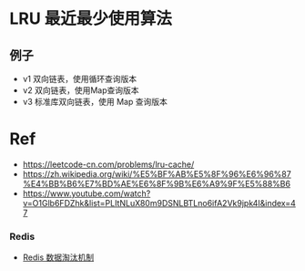 # LRU 最近最少使用算法

## 例子

* v1 双向链表，使用循环查询版本
* v2 双向链表，使用Map查询版本
* v3 标准库双向链表，使用 Map 查询版本

# Ref

* https://leetcode-cn.com/problems/lru-cache/
* https://zh.wikipedia.org/wiki/%E5%BF%AB%E5%8F%96%E6%96%87%E4%BB%B6%E7%BD%AE%E6%8F%9B%E6%A9%9F%E5%88%B6
* https://www.youtube.com/watch?v=O1Glb6FDZhk&list=PLItNLuX80m9DSNLBTLno6ifA2Vk9jpk4I&index=47

### Redis

* [Redis 数据淘汰机制](https://wiki.jikexueyuan.com/project/redis/data-elimination-mechanism.html)